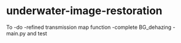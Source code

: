 # underwater-image-restoration

To -do
-refined transmission map function
-complete BG_dehazing
-main.py and test
